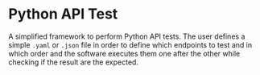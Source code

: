 # Python API Test
A simplified framework to perform Python API tests. The user defines a simple `.yaml` or `.json` file in order to define which endpoints to test and in which order and the software executes them one after the other while checking if the result are the expected.
